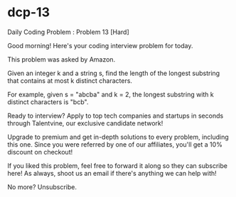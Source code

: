 # dcp-13
Daily Coding Problem : Problem 13 [Hard]


Good morning! Here's your coding interview problem for today.

This problem was asked by Amazon.

Given an integer k and a string s, find the length of the longest substring that contains at most k distinct characters.

For example, given s = "abcba" and k = 2, the longest substring with k distinct characters is "bcb".

Ready to interview? Apply to top tech companies and startups in seconds through Talentvine, our exclusive candidate network!

Upgrade to premium and get in-depth solutions to every problem, including this one. Since you were referred by one of our affiliates, you'll get a 10% discount on checkout!

If you liked this problem, feel free to forward it along so they can subscribe here! As always, shoot us an email if there's anything we can help with!

No more? Unsubscribe.

